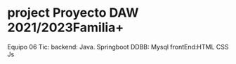 # project Proyecto DAW 2021/2023Familia+
Equipo 06
Tic:
backend: Java. Springboot 
DDBB: Mysql
frontEnd:HTML CSS Js
